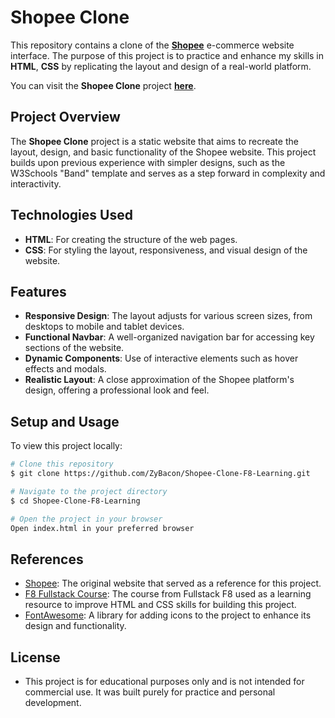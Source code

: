 # Shopee Clone

This repository contains a clone of the [**Shopee**](https://shopee.vn/) e-commerce website interface. The purpose of this project is to practice and enhance my skills in **HTML**, **CSS** by replicating the layout and design of a real-world platform.  

You can visit the **Shopee Clone** project [**here**](https://zybacon.github.io/Shopee-Clone-F8-Learning/).

## Project Overview

The **Shopee Clone** project is a static website that aims to recreate the layout, design, and basic functionality of the Shopee website. This project builds upon previous experience with simpler designs, such as the W3Schools "Band" template and serves as a step forward in complexity and interactivity.

## Technologies Used

-   **HTML**: For creating the structure of the web pages.  
-   **CSS**: For styling the layout, responsiveness, and visual design of the website.  

## Features

-   **Responsive Design**: The layout adjusts for various screen sizes, from desktops to mobile and tablet devices.
-   **Functional Navbar**: A well-organized navigation bar for accessing key sections of the website.  
-   **Dynamic Components**: Use of interactive elements such as hover effects and modals.  
-   **Realistic Layout**: A close approximation of the Shopee platform's design, offering a professional look and feel.  

## Setup and Usage

To view this project locally:  

```bash
# Clone this repository
$ git clone https://github.com/ZyBacon/Shopee-Clone-F8-Learning.git

# Navigate to the project directory
$ cd Shopee-Clone-F8-Learning

# Open the project in your browser
Open index.html in your preferred browser
```

## References
- [Shopee](https://shopee.vn/): The original website that served as a reference for this project.
- [F8 Fullstack Course](https://fullstack.edu.vn/courses/html-css): The course from Fullstack F8 used as a learning resource to improve HTML and CSS skills for building this project.
- [FontAwesome](https://fontawesome.com/): A library for adding icons to the project to enhance its design and functionality.

## License

-   This project is for educational purposes only and is not intended for commercial use. It was built purely for practice and personal development.
